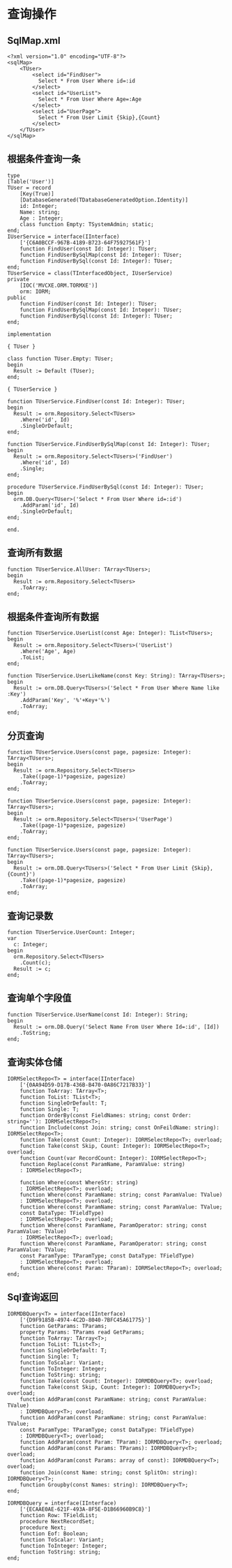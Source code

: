 # 查询操作

## SqlMap.xml

	<?xml version="1.0" encoding="UTF-8"?>
	<sqlMap>
	    <TUser>
            <select id="FindUser">
			  Select * From User Where id=:id
            </select>
            <select id="UserList">
			  Select * From User Where Age=:Age
            </select>
            <select id="UserPage">
			  Select * From User Limit {Skip},{Count}
            </select>
	    </TUser>
	</sqlMap>

## 根据条件查询一条

    type
    [Table('User')]
    TUser = record
        [Key(True)]
        [DatabaseGenerated(TDatabaseGeneratedOption.Identity)]
        id: Integer;
        Name: string;
        Age : Integer;
        class function Empty: TSystemAdmin; static;
    end;
    IUserService = interface(IInterface)
        ['{C6A0BCCF-967B-4189-B723-64F75927561F}']
        function FindUser(const Id: Integer): TUser;
        function FindUserBySqlMap(const Id: Integer): TUser;
        function FindUserBySql(const Id: Integer): TUser;
    end;
    TUserService = class(TInterfacedObject, IUserService)
    private
        [IOC('MVCXE.ORM.TORMXE')]
        orm: IORM;
    public
        function FindUser(const Id: Integer): TUser;
        function FindUserBySqlMap(const Id: Integer): TUser;
        function FindUserBySql(const Id: Integer): TUser;
    end;

    implementation

    { TUser }

    class function TUser.Empty: TUser;
    begin
      Result := Default (TUser);
    end;

    { TUserService }

    function TUserService.FindUser(const Id: Integer): TUser;
    begin
      Result := orm.Repository.Select<TUsers>
        .Where('id', Id)
        .SingleOrDefault;
    end;

    function TUserService.FindUserBySqlMap(const Id: Integer): TUser;
    begin
      Result := orm.Repository.Select<TUsers>('FindUser')
        .Where('id', Id)
        .Single;
    end;

    procedure TUserService.FindUserBySql(const Id: Integer): TUser;
    begin
      orm.DB.Query<TUser>('Select * From User Where id=:id')
        .AddParam('id', Id)
        .SingleOrDefault;
    end;

    end.

## 查询所有数据

    function TUserService.AllUser: TArray<TUsers>;
    begin
      Result := orm.Repository.Select<TUsers>
        .ToArray;
    end;

## 根据条件查询所有数据

    function TUserService.UserList(const Age: Integer): TList<TUsers>;
    begin
      Result := orm.Repository.Select<TUsers>('UserList')
        .Where('Age', Age)
        .ToList;
    end;

    function TUserService.UserLikeName(const Key: String): TArray<TUsers>;
    begin
      Result := orm.DB.Query<TUsers>('Select * From User Where Name like :Key')
        .AddParam('Key', '%'+Key+'%')
        .ToArray;
    end;


## 分页查询

    function TUserService.Users(const page, pagesize: Integer): TArray<TUsers>;
    begin
      Result := orm.Repository.Select<TUsers>
        .Take((page-1)*pagesize, pagesize)
        .ToArray;
    end;

    function TUserService.Users(const page, pagesize: Integer): TArray<TUsers>;
    begin
      Result := orm.Repository.Select<TUsers>('UserPage')
        .Take((page-1)*pagesize, pagesize)
        .ToArray;
    end;

    function TUserService.Users(const page, pagesize: Integer): TArray<TUsers>;
    begin
      Result := orm.DB.Query<TUsers>('Select * From User Limit {Skip},{Count}')
        .Take((page-1)*pagesize, pagesize)
        .ToArray;
    end;


## 查询记录数

    function TUserService.UserCount: Integer;
    var
      c: Integer;
    begin
      orm.Repository.Select<TUsers>
        .Count(c);
      Result := c;
    end;

## 查询单个字段值

    function TUserService.UserName(const Id: Integer): String;
    begin
      Result := orm.DB.Query('Select Name From User Where Id=:id', [Id])
        .ToString;
    end;

## 查询实体仓储

    IORMSelectRepo<T> = interface(IInterface)
        ['{0AA94D59-D17B-436B-B470-0A86C7217B33}']
        function ToArray: TArray<T>;
        function ToList: TList<T>;
        function SingleOrDefault: T;
        function Single: T;
        function OrderBy(const FieldNames: string; const Order: string=''): IORMSelectRepo<T>;
        function Include(const Join: string; const OnFeildName: string): IORMSelectRepo<T>;
        function Take(const Count: Integer): IORMSelectRepo<T>; overload;
        function Take(const Skip, Count: Integer): IORMSelectRepo<T>; overload;
        function Count(var RecordCount: Integer): IORMSelectRepo<T>;
        function Replace(const ParamName, ParamValue: string)
        : IORMSelectRepo<T>;

        function Where(const WhereStr: string)
        : IORMSelectRepo<T>; overload;
        function Where(const ParamName: string; const ParamValue: TValue)
        : IORMSelectRepo<T>; overload;
        function Where(const ParamName: string; const ParamValue: TValue;
        const DataType: TFieldType)
        : IORMSelectRepo<T>; overload;
        function Where(const ParamName, ParamOperator: string; const ParamValue: TValue)
        : IORMSelectRepo<T>; overload;
        function Where(const ParamName, ParamOperator: string; const ParamValue: TValue;
        const ParamType: TParamType; const DataType: TFieldType)
        : IORMSelectRepo<T>; overload;
        function Where(const Param: TParam): IORMSelectRepo<T>; overload;
    end;

## Sql查询返回

    IORMDBQuery<T> = interface(IInterface)
        ['{D9F9185B-4974-4C2D-8040-7BFC45A61775}']
        function GetParams: TParams;
        property Params: TParams read GetParams;
        function ToArray: TArray<T>;
        function ToList: TList<T>;
        function SingleOrDefault: T;
        function Single: T;
        function ToScalar: Variant;
        function ToInteger: Integer;
        function ToString: string;
        function Take(const Count: Integer): IORMDBQuery<T>; overload;
        function Take(const Skip, Count: Integer): IORMDBQuery<T>; overload;
        function AddParam(const ParamName: string; const ParamValue: TValue)
        : IORMDBQuery<T>; overload;
        function AddParam(const ParamName: string; const ParamValue: TValue;
        const ParamType: TParamType; const DataType: TFieldType)
        : IORMDBQuery<T>; overload;
        function AddParam(const Param: TParam): IORMDBQuery<T>; overload;
        function AddParam(const Params: TParams): IORMDBQuery<T>; overload;
        function AddParam(const Params: array of const): IORMDBQuery<T>; overload;
        function Join(const Name: string; const SplitOn: string): IORMDBQuery<T>;
        function Groupby(const Names: string): IORMDBQuery<T>;
    end;

    IORMDBQuery = interface(IInterface)
        ['{ECAAE0AE-621F-493A-8F5E-D1B66960B9C8}']
        function Row: TFieldList;
        procedure NextRecordSet;
        procedure Next;
        function Eof: Boolean;
        function ToScalar: Variant;
        function ToInteger: Integer;
        function ToString: string;
    end;